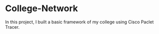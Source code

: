 # College-Network
In this project, I built a basic framework of my college using Cisco Paclet Tracer.
